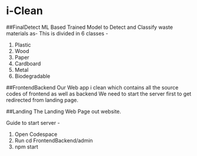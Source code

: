 # i-Clean
##FinalDetect
ML Based Trained Model to Detect and Classify waste materials as-
This is divided in 6 classes - 
1. Plastic
2. Wood
3. Paper
4. Cardboard
5. Metal
6. Biodegradable

##FrontendBackend
Our Web app i clean which contains all the source codes of frontend as well as backend
We need to start the server first to get redirected from landing page.

##Landing
The Landing Web Page out website.

Guide to start server - 
1. Open Codespace
2. Run cd FrontendBackend/admin
3. npm start
